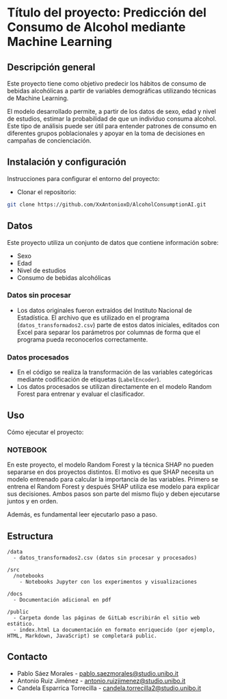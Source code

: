 
# Título del proyecto: Predicción del Consumo de Alcohol mediante Machine Learning

## Descripción general
Este proyecto tiene como objetivo predecir los hábitos de consumo de bebidas alcohólicas a partir de variables demográficas utilizando técnicas de Machine Learning.

El modelo desarrollado permite, a partir de los datos de sexo, edad y nivel de estudios, estimar la probabilidad de que un individuo consuma alcohol. Este tipo de análisis puede ser útil para entender patrones de consumo en diferentes grupos poblacionales y apoyar en la toma de decisiones en campañas de concienciación.

## Instalación y configuración
Instrucciones para configurar el entorno del proyecto:

- Clonar el repositorio:
```bash
git clone https://github.com/XxAntonioxD/AlcoholConsumptionAI.git
```

## Datos
Este proyecto utiliza un conjunto de datos que contiene información sobre:
- Sexo
- Edad
- Nivel de estudios
- Consumo de bebidas alcohólicas

### Datos sin procesar
- Los datos originales fueron extraídos del Instituto Nacional de Estadística. El archivo que es utilizado en el programa (`datos_transformados2.csv`) parte de estos datos iniciales, editados con Excel para separar los parámetros por columnas de forma que el programa pueda reconocerlos correctamente.

### Datos procesados
- En el código se realiza la transformación de las variables categóricas mediante codificación de etiquetas (`LabelEncoder`).
- Los datos procesados se utilizan directamente en el modelo Random Forest para entrenar y evaluar el clasificador.

## Uso
Cómo ejecutar el proyecto:

### NOTEBOOK
En este proyecto, el modelo Random Forest y la técnica SHAP no pueden separarse en dos proyectos distintos.
El motivo es que SHAP necesita un modelo entrenado para calcular la importancia de las variables.
Primero se entrena el Random Forest y después SHAP utiliza ese modelo para explicar sus decisiones.
Ambos pasos son parte del mismo flujo y deben ejecutarse juntos y en orden.

Además, es fundamental leer ejecutarlo paso a paso.

## Estructura
```
/data
  - datos_transformados2.csv (datos sin procesar y procesados)

/src
  /notebooks
    - Notebooks Jupyter con los experimentos y visualizaciones

/docs
  - Documentación adicional en pdf

/public
  - Carpeta donde las páginas de GitLab escribirán el sitio web estático.
  - index.html La documentación en formato enriquecido (por ejemplo, HTML, Markdown, JavaScript) se completará public.
```

## Contacto
- Pablo Sáez Morales - pablo.saezmorales@studio.unibo.it
- Antonio Ruiz Jiménez - antonio.ruizjimenez@studio.unibo.it
- Candela Esparrica Torrecilla - candela.torrecilla2@studio.unibo.it
